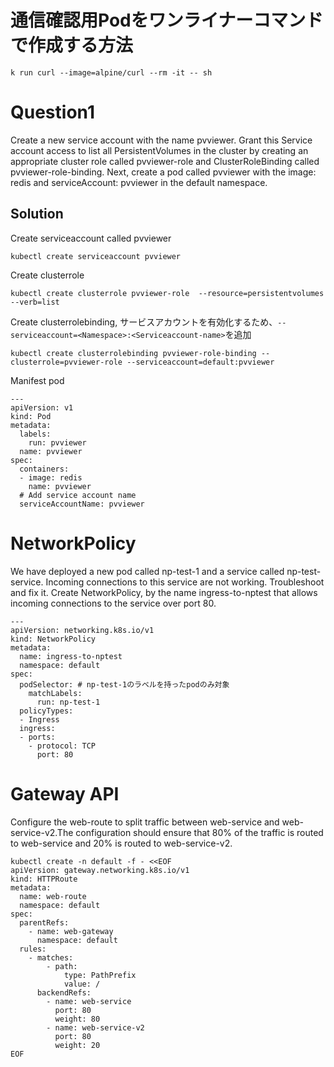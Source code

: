 # 通信確認用Podをワンライナーコマンドで作成する方法
```
k run curl --image=alpine/curl --rm -it -- sh
```

# Question1
Create a new service account with the name pvviewer. Grant this Service account access to list all PersistentVolumes in the cluster by creating an appropriate cluster role called pvviewer-role and ClusterRoleBinding called pvviewer-role-binding.
Next, create a pod called pvviewer with the image: redis and serviceAccount: pvviewer in the default namespace.
## Solution
Create serviceaccount called pvviewer
```
kubectl create serviceaccount pvviewer
```
Create clusterrole
```
kubectl create clusterrole pvviewer-role  --resource=persistentvolumes --verb=list
```
Create clusterrolebinding, サービスアカウントを有効化するため、```--serviceaccount=<Namespace>:<Serviceaccount-name>```を追加
```
kubectl create clusterrolebinding pvviewer-role-binding --clusterrole=pvviewer-role --serviceaccount=default:pvviewer
```
Manifest pod
```
---
apiVersion: v1
kind: Pod
metadata:
  labels:
    run: pvviewer
  name: pvviewer
spec:
  containers:
  - image: redis
    name: pvviewer
  # Add service account name
  serviceAccountName: pvviewer
```
# NetworkPolicy
We have deployed a new pod called np-test-1 and a service called np-test-service. Incoming connections to this service are not working. Troubleshoot and fix it.
Create NetworkPolicy, by the name ingress-to-nptest that allows incoming connections to the service over port 80.
```
---
apiVersion: networking.k8s.io/v1
kind: NetworkPolicy
metadata:
  name: ingress-to-nptest
  namespace: default
spec:
  podSelector: # np-test-1のラベルを持ったpodのみ対象
    matchLabels:
      run: np-test-1
  policyTypes:
  - Ingress 
  ingress:
  - ports:
    - protocol: TCP
      port: 80
```
# Gateway API
Configure the web-route to split traffic between web-service and web-service-v2.The configuration should ensure that 80% of the traffic is routed to web-service and 20% is routed to web-service-v2.
```
kubectl create -n default -f - <<EOF
apiVersion: gateway.networking.k8s.io/v1
kind: HTTPRoute
metadata:
  name: web-route
  namespace: default
spec:
  parentRefs:
    - name: web-gateway
      namespace: default
  rules:
    - matches:
        - path:
            type: PathPrefix
            value: /
      backendRefs:
        - name: web-service
          port: 80
          weight: 80
        - name: web-service-v2
          port: 80
          weight: 20
EOF
```
